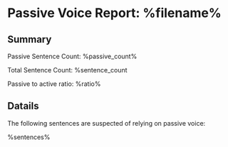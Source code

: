 Passive Voice Report: %filename%
===================================

Summary
---------

Passive Sentence Count: %passive_count%

Total Sentence Count: %sentence_count

Passive to active ratio: %ratio%

Datails
----------

The following sentences are suspected of relying on passive voice:

%sentences%
